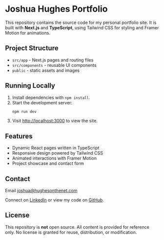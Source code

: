 # Joshua Hughes Portfolio

This repository contains the source code for my personal portfolio site. It is built with **Next.js** and **TypeScript**, using Tailwind CSS for styling and Framer Motion for animations.

## Project Structure

- `src/app` - Next.js pages and routing files
- `src/components` - reusable UI components
- `public` - static assets and images

## Running Locally

1. Install dependencies with `npm install`.
2. Start the development server:
   ```bash
   npm run dev
   ```
3. Visit [http://localhost:3000](http://localhost:3000) to view the site.

## Features

- Dynamic React pages written in TypeScript
- Responsive design powered by Tailwind CSS
- Animated interactions with Framer Motion
- Project showcase and contact form

## Contact

Email [joshua@hughesonthenet.com](mailto:joshua@hughesonthenet.com)

Connect on [LinkedIn](https://linkedin.com/in/joshua-r-hughes) or view my code on [GitHub](https://github.com/ThePurplePigeon).

## License

This repository is **not** open source. All content is provided for reference only. No license is granted for reuse, distribution, or modification.